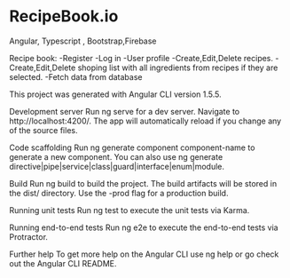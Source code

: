 # RecipeBook.io
Angular, Typescript , Bootstrap,Firebase

Recipe book:
-Register
-Log in
-User profile
-Create,Edit,Delete recipes.
-Create,Edit,Delete shoping list with all ingredients from recipes if they are selected.
-Fetch data from database

This project was generated with Angular CLI version 1.5.5.

Development server
Run ng serve for a dev server. Navigate to http://localhost:4200/. The app will automatically reload if you change any of the source files.

Code scaffolding
Run ng generate component component-name to generate a new component. You can also use ng generate directive|pipe|service|class|guard|interface|enum|module.

Build
Run ng build to build the project. The build artifacts will be stored in the dist/ directory. Use the -prod flag for a production build.

Running unit tests
Run ng test to execute the unit tests via Karma.

Running end-to-end tests
Run ng e2e to execute the end-to-end tests via Protractor.

Further help
To get more help on the Angular CLI use ng help or go check out the Angular CLI README.
